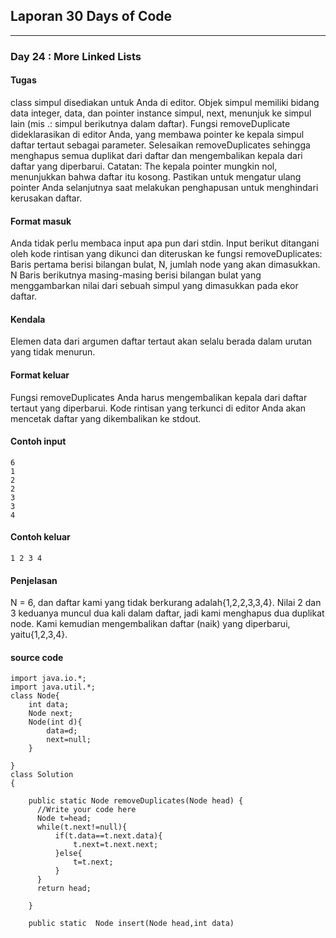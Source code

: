 ## Laporan 30 Days of Code
---
### Day 24 : More Linked Lists
#### Tugas
class simpul disediakan untuk Anda di editor. Objek simpul memiliki bidang data integer, data, dan pointer instance simpul, next, menunjuk ke simpul lain (mis .: simpul berikutnya dalam daftar).
Fungsi removeDuplicate dideklarasikan di editor Anda, yang membawa pointer ke
kepala simpul daftar tertaut sebagai parameter. Selesaikan removeDuplicates sehingga menghapus semua duplikat dari daftar dan mengembalikan kepala dari daftar yang diperbarui.
Catatan: The kepala pointer mungkin nol, menunjukkan bahwa daftar itu kosong. Pastikan untuk mengatur ulang pointer Anda selanjutnya saat melakukan penghapusan untuk menghindari kerusakan daftar.
#### Format masuk
Anda tidak perlu membaca input apa pun dari stdin. Input berikut ditangani oleh kode rintisan yang dikunci dan diteruskan ke fungsi removeDuplicates:
Baris pertama berisi bilangan bulat, N, jumlah node yang akan dimasukkan.
N Baris berikutnya masing-masing berisi bilangan bulat yang menggambarkan nilai dari sebuah simpul yang dimasukkan pada ekor daftar.
#### Kendala
Elemen data dari argumen daftar tertaut akan selalu berada dalam urutan yang tidak menurun.
#### Format keluar
Fungsi removeDuplicates Anda harus mengembalikan kepala dari daftar tertaut yang diperbarui. Kode rintisan yang terkunci di editor Anda akan mencetak daftar yang dikembalikan ke stdout.
#### Contoh input
```
6
1
2
2
3
3
4
```
#### Contoh keluar
`1 2 3 4`
#### Penjelasan
N = 6, dan daftar kami yang tidak berkurang adalah{1,2,2,3,3,4}. Nilai 2 dan 3 keduanya muncul dua kali dalam daftar, jadi kami menghapus dua duplikat node. Kami kemudian mengembalikan daftar (naik) yang diperbarui, yaitu{1,2,3,4}.
#### source code
```
import java.io.*;
import java.util.*;
class Node{
	int data;
	Node next;
	Node(int d){
        data=d;
        next=null;
    }

}
class Solution
{

    public static Node removeDuplicates(Node head) {
      //Write your code here
      Node t=head;
      while(t.next!=null){
          if(t.data==t.next.data){
              t.next=t.next.next;
          }else{
              t=t.next;
          }
      }
      return head;

    }

    public static  Node insert(Node head,int data)

```
